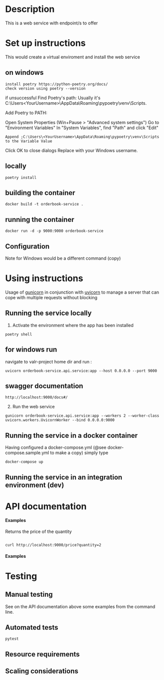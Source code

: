 # Description

This is a web service with endpoint/s to offer 




# Set up instructions
This would create a virtual enviroment and install the web service

## on windows
```shell
install poetry https://python-poetry.org/docs/
check version using poetry --version
```
if unsuccessful 
Find Poetry's path: Usually it's C:\Users\<YourUsername>\AppData\Roaming\pypoetry\venv\Scripts.

Add Poetry to PATH:

Open System Properties (Win+Pause > "Advanced system settings")
Go to "Environment Variables"
In "System Variables", find "Path" and click "Edit"
```shell
Append ;C:\Users\<YourUsername>\AppData\Roaming\pypoetry\venv\Scripts to the Variable Value
```
Click OK to close dialogs
Replace <YourUsername> with your Windows username.

## locally
```shell
poetry install 
```
## building the container
```shell
docker build -t orderbook-service .

```
## running the container
```shell
docker run -d -p 9000:9000 orderbook-service

```
## Configuration


Note for Windows would be a different command (copy)



# Using instructions

Usage of [gunicorn](https://gunicorn.org/) in conjunction with [uvicorn](https://www.uvicorn.org/) to manage a server that can cope with multiple requests without blocking 

## Running the service locally

1. Activate the environment where the app has been installed
```shell
poetry shell 
```

## for windows run
navigate to valr-project home dir and run :
```shell
uvicorn orderbook-service.api.service:app --host 0.0.0.0 --port 9000
```
## swagger documentation
```shell
http://localhost:9000/docs#/
```

2. Run the web service
```shell
gunicorn orderbook-service.api.service:app --workers 2 --worker-class uvicorn.workers.UvicornWorker --bind 0.0.0.0:9000
```


## Running the service in a docker container



Having configured a docker-compose.yml (@see docker-compose.sample.yml to make a copy) simply type

```shell
docker-compose up
```

## Running the service in an integration environment (dev)

# API documentation


#### Examples

Returns the price of the quantity

```shell

curl http://localhost:9000/price?quantity=2

```
 



#### Examples


# Testing

## Manual testing

See on the API documentation above some examples from the command line.

## Automated tests


```shell
pytest
```

## Resource requirements
## Scaling considerations





